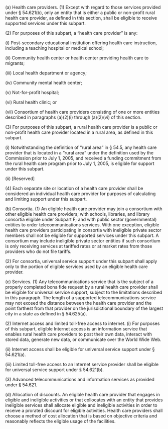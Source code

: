 (a) Health care providers. (1) Except with regard to those services provided under § 54.621(b), only an entity that is either a public or non-profit rural health care provider, as defined in this section, shall be eligible to receive supported services under this subpart.

(2) For purposes of this subpart, a “health care provider” is any:

(i) Post-secondary educational institution offering health care instruction, including a teaching hospital or medical school;

(ii) Community health center or health center providing health care to migrants;

(iii) Local health department or agency;

(iv) Community mental health center;

(v) Not-for-profit hospital;

(vi) Rural health clinic; or

(vii) Consortium of health care providers consisting of one or more entities described in paragraphs (a)(2)(i) through (a)(2)(vi) of this section.

(3) For purposes of this subpart, a rural health care provider is a public or non-profit health care provider located in a rural area, as defined in this subpart.

(i) Notwithstanding the definition of “rural area” in § 54.5, any health care provider that is located in a “rural area” under the definition used by the Commission prior to July 1, 2005, and received a funding commitment from the rural health care program prior to July 1, 2005, is eligible for support under this subpart.

(ii) [Reserved]

(4) Each separate site or location of a health care provider shall be considered an individual health care provider for purposes of calculating and limiting support under this subpart.

(b) Consortia. (1) An eligible health care provider may join a consortium with other eligible health care providers; with schools, libraries, and library consortia eligible under Subpart F; and with public sector (governmental) entities to order telecommunications services. With one exception, eligible health care providers participating in consortia with ineligible private sector members shall not be eligible for supported services under this subpart. A consortium may include ineligible private sector entities if such consortium is only receiving services at tariffed rates or at market rates from those providers who do not file tariffs.

(2) For consortia, universal service support under this subpart shall apply only to the portion of eligible services used by an eligible health care provider.

(c) Services. (1) Any telecommunications service that is the subject of a properly completed bona fide request by a rural health care provider shall be eligible for universal service support, subject to the limitations described in this paragraph. The length of a supported telecommunications service may not exceed the distance between the health care provider and the point farthest from that provider on the jurisdictional boundary of the largest city in a state as defined in § 54.625(a).

(2) Internet access and limited toll-free access to internet. (i) For purposes of this subpart, eligible Internet access is an information service that enables rural health care providers to post their own data, interact with stored data, generate new data, or communicate over the World Wide Web.

(ii) Internet access shall be eligible for universal service support under § 54.621(a).

(iii) Limited toll-free access to an Internet service provider shall be eligible for universal service support under § 54.621(b).

(3) Advanced telecommunications and information services as provided under § 54.621.

(d) Allocation of discounts. An eligible health care provider that engages in eligible and ineligible activities or that collocates with an entity that provides ineligible services shall allocate eligible and ineligible activities in order to receive a prorated discount for eligible activities. Health care providers shall choose a method of cost allocation that is based on objective criteria and reasonably reflects the eligible usage of the facilities.

